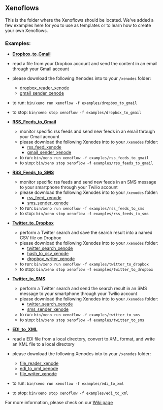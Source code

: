 ## Xenoflows

This is the folder where the Xenoflows should be located. We've added a few examples here for you to use as templates or to learn how to create your own Xenoflows.

### Examples:

* [__Dropbox_to_Gmail__](./examples/dropbox_to_gmail.yml)
 * read a file from your Dropbox account and send the content in an email through your Gmail account
  * please download the following Xenodes into to your `/xenodes` folder:
    * [dropbox_reader_xenode](https://github.com/Nodally/dropbox_reader_xenode)
    * [gmail_sender_xenode](https://github.com/Nodally/gmail_sender_xenode)
  * to run: `bin/xeno run xenoflow -f examples/dropbox_to_gmail`
  * to stop: `bin/xeno stop xenoflow -f examples/dropbox_to_gmail`


* [__RSS_Feeds_to_Gmail__](./examples/rss_feeds_to_gmail.yml)
  * monitor specific rss feeds and send new feeds in an email through your Gmail account
  * please download the following Xenodes into to your `/xenodes` folder:
    * [rss_feed_xenode](https://github.com/Nodally/rss_feed_xenode)
    * [gmail_sender_xenode](https://github.com/Nodally/gmail_sender_xenode)
  * to run: `bin/xeno run xenoflow -f examples/rss_feeds_to_gmail`
  * to stop: `bin/xeno stop xenoflow -f examples/rss_feeds_to_gmail`


* [__RSS_Feeds_to_SMS__](./examples/rss_feeds_to_sms.yml)
  * monitor specific rss feeds and send new feeds in an SMS message to your smartphone through your Twilio account
  * please download the following Xenodes into to your `/xenodes` folder:
    * [rss_feed_xenode](https://github.com/Nodally/rss_feed_xenode)
    * [sms_sender_xenode](https://github.com/Nodally/sms_sender_xenode)
  * to run: `bin/xeno run xenoflow -f examples/rss_feeds_to_sms`
  * to stop: `bin/xeno stop xenoflow -f examples/rss_feeds_to_sms`


* [__Twitter_to_Dropbox__](./examples/twitter_to_dropbox.yml)
  * perform a Twitter search and save the search result into a named CSV file on Dropbox
  * please download the following Xenodes into to your `/xenodes` folder:
    * [twitter_search_xenode](https://github.com/Nodally/twitter_search_xenode)
    * [hash_to_csv_xenode](https://github.com/Nodally/hash_to_csv_xenode)
    * [dropbox_writer_xenode](https://github.com/Nodally/dropbox_writer_xenode)
  * to run: `bin/xeno run xenoflow -f examples/twitter_to_dropbox`
  * to stop: `bin/xeno stop xenoflow -f examples/twitter_to_dropbox`


* [__Twitter_to_SMS__](./examples/twitter_to_sms.yml)
  * perform a Twitter search and send the search result in an SMS message to your smartphone through your Twilio account
  * please download the following Xenodes into to your `/xenodes` folder:
    * [twitter_search_xenode](https://github.com/Nodally/twitter_search_xenode)
    * [sms_sender_xenode](https://github.com/Nodally/sms_sender_xenode)
  * to run: `bin/xeno run xenoflow -f examples/twitter_to_sms`
  * to stop: `bin/xeno stop xenoflow -f examples/twitter_to_sms` 


* [__EDI_to_XML__](./examples/edi_to_xml.yml)
 * read a EDI file from a local directory, convert to XML format, and write an XML file to a local directory
  * please download the following Xenodes into to your `/xenodes` folder:
    * [file_reader_xenode](https://github.com/Nodally/file_reader_xenode)
    * [edi_to_xml_xenode](https://github.com/Nodally/edi_to_xml_xenode)
    * [file_writer_xenode](https://github.com/Nodally/file_writer_xenode)
  * to run: `bin/xeno run xenoflow -f examples/edi_to_xml`
  * to stop: `bin/xeno stop xenoflow -f examples/edi_to_xml`


For more information, please check on our [Wiki page](../../wiki)
